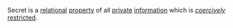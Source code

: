 Secret is a [relational](https://github.com/gcassel/Modular-Organization-Terminology/blob/master/terms/relationship.md) [property](https://github.com/gcassel/Modular-Organization-Terminology/blob/master/terms/property.md) of all [private](https://github.com/gcassel/Modular-Organization-Terminology/blob/master/terms/private.md) [information](https://github.com/gcassel/Modular-Organization-Terminology/blob/master/terms/information.md) which is *[coercively](https://github.com/gcassel/Modular-Organization-Terminology/blob/master/terms/coercion.md)* [restricted](https://github.com/gcassel/Modular-Organization-Terminology/blob/master/terms/restriction.md).
